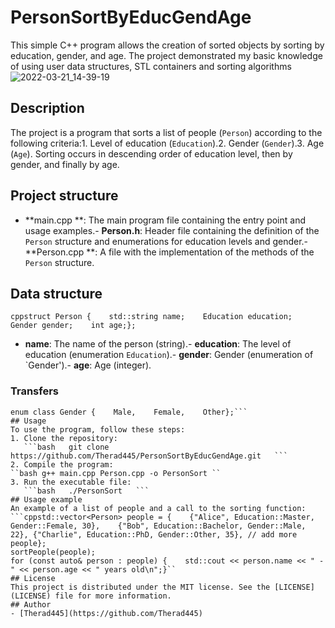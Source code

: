# PersonSortByEducGendAge
This simple C++ program allows the creation of sorted objects by sorting by education, gender, and age. The project demonstrated my basic knowledge of using user data structures, STL containers and sorting algorithms
![2022-03-21_14-39-19](https://user-images.githubusercontent.com/59477654/159255774-c0de1a60-eaab-46ef-9d23-59c2ba343f46.png)
## Description
The project is a program that sorts a list of people (`Person`) according to the following criteria:1. Level of education (`Education`).2. Gender (`Gender`).3. Age (`Age`).
Sorting occurs in descending order of education level, then by gender, and finally by age.
## Project structure
- **main.cpp **: The main program file containing the entry point and usage examples.- **Person.h**: Header file containing the definition of the `Person` structure and enumerations for education levels and gender.- **Person.cpp **: A file with the implementation of the methods of the `Person` structure.
## Data structure
```cppstruct Person {    std::string name;    Education education;    Gender gender;    int age;};```
- **name**: The name of the person (string).- **education**: The level of education (enumeration `Education`).- **gender**: Gender (enumeration of `Gender').- **age**: Age (integer).
### Transfers
```cppenum class Education {    HighSchool,    Bachelor,    Master,    PhD};
enum class Gender {    Male,    Female,    Other};```
## Usage
To use the program, follow these steps:
1. Clone the repository:
   ```bash   git clone https://github.com/Therad445/PersonSortByEducGendAge.git   ```
2. Compile the program:
``bash g++ main.cpp Person.cpp -o PersonSort ``
3. Run the executable file:
   ```bash   ./PersonSort   ```
## Usage example
An example of a list of people and a call to the sorting function:
```cppstd::vector<Person> people = {    {"Alice", Education::Master, Gender::Female, 30},    {"Bob", Education::Bachelor, Gender::Male, 22}, {"Charlie", Education::PhD, Gender::Other, 35}, // add more people};
sortPeople(people);
for (const auto& person : people) {    std::cout << person.name << " - " << person.age << " years old\n";}``
## License
This project is distributed under the MIT license. See the [LICENSE](LICENSE) file for more information.
## Author
- [Therad445](https://github.com/Therad445)
